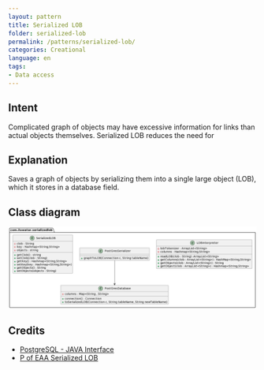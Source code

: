 ```yaml
---
layout: pattern
title: Serialized LOB
folder: serialized-lob
permalink: /patterns/serialized-lob/
categories: Creational
language: en
tags:
- Data access
---
```


## Intent
Complicated graph of objects may have excessive information for links than actual objects themselves.
Serialized LOB reduces the need for 

## Explanation
Saves a graph of objects by serializing them into a single large object (LOB), which it stores in a database field.


## Class diagram
![alt text](./etc/Serialized-LOB.png "Serialized-LOB")

## Credits
* [PostgreSQL - JAVA Interface](https://www.tutorialspoint.com/postgresql/postgresql_java.htm)
* [P of EAA Serialized LOB](https://martinfowler.com/eaaCatalog/serializedLOB.html)
